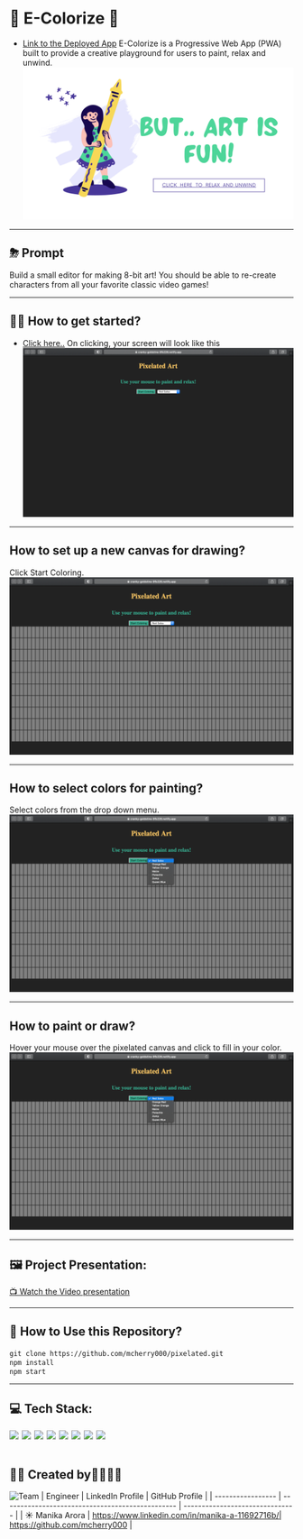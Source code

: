 # 🎨 E-Colorize 🎨

- [Link to the Deployed App](https://cranky-goldstine-9fb226.netlify.app/)
  E-Colorize is a Progressive Web App (PWA) built to provide a creative playground for users to paint, relax and unwind.
  ![Ecolorize](public/colorize.png)

---

## ⛈ Prompt

Build a small editor for making 8-bit art! You should be able to re-create characters from all your favorite classic video games!

---

## 🧚‍♀️ How to get started?

- [Click here..](https://cranky-goldstine-9fb226.netlify.app/)
  On clicking, your screen will look like this
  ![Anonymous](public/startscreen.png)

---

## How to set up a new canvas for drawing?

Click Start Coloring.
![Anonymous](public/canvas.png)

---

## How to select colors for painting?

Select colors from the drop down menu.
![Anonymous](public/options.png)

---

## How to paint or draw?

Hover your mouse over the pixelated canvas and click to fill in your color.
![Anonymous](public/options.png)

---

## 🖼 Project Presentation:

[ 📺 Watch the Video presentation](https://youtu.be/D1PXq5mb8NY)

---

## 👾 How to Use this Repository?

```shell
git clone https://github.com/mcherry000/pixelated.git
npm install
npm start
```

---

## 💻 Tech Stack:

[<img align="left"  width="22px" src="https://cdn.jsdelivr.net/npm/simple-icons@3.12.1/icons/html5.svg" />][html]

[<img align="left"  width="22px" src="https://cdn.jsdelivr.net/npm/simple-icons@3.12.1/icons/css3.svg" />][css]

[<img align="left"  width="22px" src="https://cdn.jsdelivr.net/npm/simple-icons@3.12.1/icons/javascript.svg" />][js]

[<img align="left"  width="22px" src="https://cdn.jsdelivr.net/npm/simple-icons@3.12.1/icons/netlify.svg" />][netlify]

[<img align="left"  width="22px" src="https://cdn.jsdelivr.net/npm/simple-icons@3.12.1/icons/github.svg" />][github]

[<img align="left"  width="22px" src="https://cdn.jsdelivr.net/npm/simple-icons@3.12.1/icons/canva.svg" />][canva]

[<img align="left"  width="22px" src="https://cdn.jsdelivr.net/npm/simple-icons@3.12.1/icons/npm.svg" />][npm]

[<img align="left"  width="22px" src="https://cdn.jsdelivr.net/npm/simple-icons@3.12.1/icons/node-dot-js.svg" />][node]

[html]: http://www.w3.org/html/logo/
[css]: http://www.w3.org/html/logo/
[canva]: https://www.canva.com/
[npm]: https://github.com/npm/logos
[node]: https://nodejs.org/en/about/resources/
[netlify]: https://www.netlify.com/press/
[js]: https://github.com/voodootikigod/logo.js
[html]: http://www.w3.org/html/logo/
[github]: https://github.com/logos

## <br/>

## 🧚‍♀️ Created by👩‍💻👩‍💻

![Team](public/slides/)
| Engineer | LinkedIn Profile | GitHub Profile |
| ----------------- | ------------------------------------------------ | ------------------------------- |
| ☀️ Manika Arora | https://www.linkedin.com/in/manika-a-11692716b/| https://github.com/mcherry000 |
